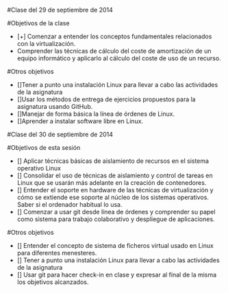 #Clase del 29 de septiembre de 2014

#Objetivos de la clase

* [+] Comenzar a entender los conceptos fundamentales relacionados con la virtualización.
* Comprender las técnicas de cálculo del coste de amortización de un equipo informático y aplicarlo al cálculo del coste de uso de un recurso.

#Otros objetivos

* []Tener a punto una instalación Linux para llevar a cabo las actividades de la asignatura
* []Usar los métodos de entrega de ejercicios propuestos para la asignatura usando GitHub.
* []Manejar de forma básica la línea de órdenes de Linux.
* []Aprender a instalar software libre en Linux.


#Clase del 30 de septiembre de 2014

#Objetivos de esta sesión

* [] Aplicar técnicas básicas de aislamiento de recursos en el sistema operativo Linux
* [] Consolidar el uso de técnicas de aislamiento y control de tareas en Linux que se usarán más adelante en la creación de contenedores.
* [] Entender el soporte en hardware de las técnicas de virtualización y cómo se extiende ese soporte al núcleo de los sistemas operativos. Saber si el ordenador habitual lo usa.
* [] Comenzar a usar git desde línea de órdenes y comprender su papel como sistema para trabajo colaborativo y despliegue de aplicaciones.

#Otros objetivos

* [] Entender el concepto de sistema de ficheros virtual usado en Linux para diferentes menesteres.
* [] Tener a punto una instalación Linux para llevar a cabo las actividades de la asignatura
* [] Usar git para hacer check-in en clase y expresar al final de la misma los objetivos alcanzados.

